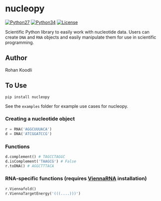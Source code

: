 # nucleopy

[![Python27](https://img.shields.io/badge/python-2.7-blue.svg)](https://www.python.org/download/releases/2.7/)
[![Python34](https://img.shields.io/badge/python-3.4-yellow.svg)](https://www.python.org/download/releases/3.4.0/)
[![License](https://img.shields.io/badge/license-Apache%202.0-black.svg)](https://github.com/RK900/nucleopy/blob/master/LICENSE)

Scientific Python library to easily work with nucleotide data. Users can create `DNA` and `RNA` objects and easily manipulate them
for use in scientific programming.
## Author
Rohan Koodli

## To Use
```pip install nucleopy```

See the `examples` folder for example use cases for nucleopy.

### Creating a nucleotide object
```python
r = RNA('AGGCUUUACA')
d = DNA('ATCGGATCCG')
```

### Functions
```python
d.complement() # TAGCCTAGGC
d.isComplement('TAAGCG') # False
r.toDNA() # AGGCTTTACA
```

### RNA-specific functions (requires [ViennaRNA](https://github.com/ViennaRNA/ViennaRNA) installation)
```python
r.Viennafold()
r.ViennaTargetEnergy('(((....)))')
```
